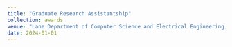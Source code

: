 ```yaml
---
title: "Graduate Research Assistantship"
collection: awards
venue: "Lane Department of Computer Science and Electrical Engineering, WVU"
date: 2024-01-01
---
```

